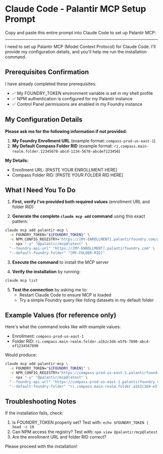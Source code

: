 # Claude Code - Palantir MCP Setup Prompt

Copy and paste this entire prompt into Claude Code to set up Palantir MCP:

---

I need to set up Palantir MCP (Model Context Protocol) for Claude Code. I'll provide my configuration details, and you'll help me run the installation command.

## Prerequisites Confirmation
I have already completed these prerequisites:
- ✅ My FOUNDRY_TOKEN environment variable is set in my shell profile
- ✅ NPM authentication is configured for my Palantir instance
- ✅ Control Panel permissions are enabled in my Foundry instance

## My Configuration Details

**Please ask me for the following information if not provided:**
1. **My Foundry Enrollment URL** (example format: `compass-prod-us-east-1`)
2. **My Default Compass Folder RID** (example format: `ri.compass.main-realm.folder.12345678-abcd-1234-5678-abcdef123456`)

**My Details:**
- Enrollment URL: [PASTE YOUR ENROLLMENT HERE]
- Compass Folder RID: [PASTE YOUR FOLDER RID HERE]

## What I Need You To Do

1. **First, verify I've provided both required values** (enrollment URL and folder RID)

2. **Generate the complete `claude mcp add` command** using this exact pattern:
```bash
claude mcp add palantir-mcp \
  -e FOUNDRY_TOKEN="${FOUNDRY_TOKEN}" \
  -e NPM_CONFIG_REGISTRY="https://[MY-ENROLLMENT].palantirfoundry.com/artifacts/api/repositories/ri.artifacts.repository.discovered.foundry-mcp/contents/release/npm/" \
  -- npx "-y" "@palantir/mcp@latest" \
  "--foundry-api-url" "https://[MY-ENROLLMENT].palantirfoundry.com" \
  "--default-foundry-folder" "[MY-FOLDER-RID]"
```

3. **Execute the command** to install the MCP server

4. **Verify the installation** by running:
```bash
claude mcp list
```

5. **Test the connection** by asking me to:
   - Restart Claude Code to ensure MCP is loaded
   - Try a simple Foundry query like listing datasets in my default folder

## Example Values (for reference only)
Here's what the command looks like with example values:
- Enrollment: `compass-prod-us-east-1`
- Folder RID: `ri.compass.main-realm.folder.a1b2c3d4-e5f6-7890-abcd-ef1234567890`

Would produce:
```bash
claude mcp add palantir-mcp \
  -e FOUNDRY_TOKEN="${FOUNDRY_TOKEN}" \
  -e NPM_CONFIG_REGISTRY="https://compass-prod-us-east-1.palantirfoundry.com/artifacts/api/repositories/ri.artifacts.repository.discovered.foundry-mcp/contents/release/npm/" \
  -- npx "-y" "@palantir/mcp@latest" \
  "--foundry-api-url" "https://compass-prod-us-east-1.palantirfoundry.com" \
  "--default-foundry-folder" "ri.compass.main-realm.folder.a1b2c3d4-e5f6-7890-abcd-ef1234567890"
```

## Troubleshooting Notes
If the installation fails, check:
1. Is FOUNDRY_TOKEN properly set? Test with: `echo $FOUNDRY_TOKEN | head -c 10`
2. Can NPM access the registry? Test with: `npm view @palantir/mcp@latest`
3. Are the enrollment URL and folder RID correct?

Please proceed with the installation!